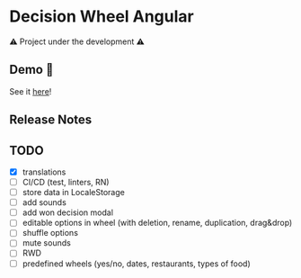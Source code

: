 # Decision Wheel Angular

:warning:  Project under the development :warning:

## Demo :rainbow:

See it [here](https://aszlacheta.github.io/decision-wheel-angular)!

## Release Notes

## TODO

- [x] translations
- [ ] CI/CD (test, linters, RN)
- [ ] store data in LocaleStorage
- [ ] add sounds
- [ ] add won decision modal
- [ ] editable options in wheel (with deletion, rename, duplication, drag&drop)
- [ ] shuffle options
- [ ] mute sounds
- [ ] RWD
- [ ] predefined wheels (yes/no, dates, restaurants, types of food)
